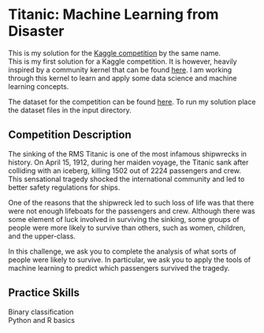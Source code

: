 # Titanic: Machine Learning from Disaster

This is my solution for the [Kaggle competition](https://www.kaggle.com/c/titanic) by the same name.  
This is my first solution for a Kaggle competition. It is however, heavily inspired by a community kernel that can be found [here](https://www.kaggle.com/ldfreeman3/a-data-science-framework-to-achieve-99-accuracy). I am working through this kernel to learn and apply some data science and machine learning concepts.

The dataset for the competition can be found [here](https://www.kaggle.com/c/titanic/data). To run my solution place the dataset files in the input directory.

## Competition Description
The sinking of the RMS Titanic is one of the most infamous shipwrecks in history.  On April 15, 1912, during her maiden voyage, the Titanic sank after colliding with an iceberg, killing 1502 out of 2224 passengers and crew. This sensational tragedy shocked the international community and led to better safety regulations for ships.

One of the reasons that the shipwreck led to such loss of life was that there were not enough lifeboats for the passengers and crew. Although there was some element of luck involved in surviving the sinking, some groups of people were more likely to survive than others, such as women, children, and the upper-class.

In this challenge, we ask you to complete the analysis of what sorts of people were likely to survive. In particular, we ask you to apply the tools of machine learning to predict which passengers survived the tragedy.

## Practice Skills
Binary classification  
Python and R basics
